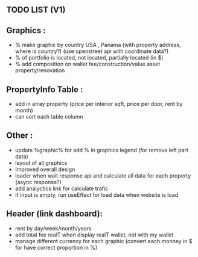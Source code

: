 ## TODO LIST (V1)

## Graphics :

- % make graphic by country USA , Panama (with property address, where is country?) (use openstreet api with coordinate data?)
- % of portfolio is located, not located, partially located (in $)
- % add composition on wallet fee/construction/value asset property/renovation

## PropertyInfo Table :

- add in array property (price per interior sqft, price per door, rent by month)
- can sort each table column

## Other :

- update %graphic% for add % in graphics legend (for remove left part data)
- layout of all graphics
- Improved overall design
- loader when wait response api and calculate all data for each property (async response?)
- add analyctics link for calculate trafic
- if input is empty, run useEffect for load data when website is load

## Header (link dashboard):

- rent by day/week/month/years
- add total fee realT when display realT wallet, not with my wallet
- manage different currency for each graphic (convert each monney in $ for have correct proportion in %)
